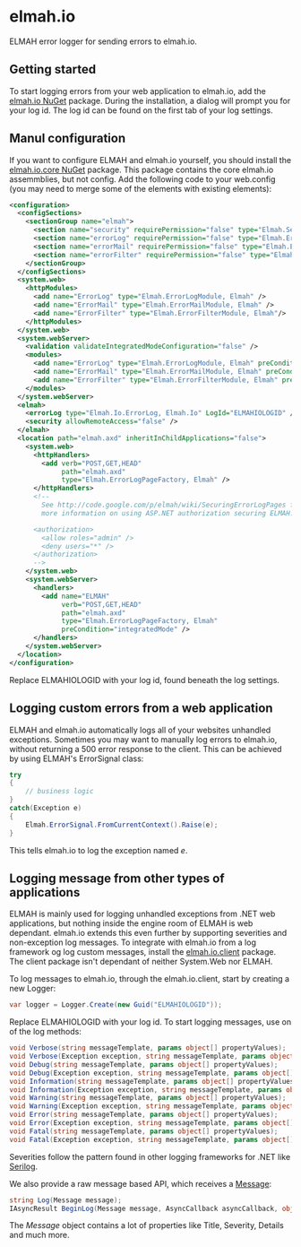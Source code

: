 elmah.io
======

ELMAH error logger for sending errors to elmah.io.

Getting started
-----------------
To start logging errors from your web application to elmah.io, add the [elmah.io NuGet](http://www.nuget.org/packages/elmah.io/) package. During the installation, a dialog will prompt you for your log id. The log id can be found on the first tab of your log settings.

Manul configuration
-----------------------
If you want to configure ELMAH and elmah.io yourself, you should install the [elmah.io.core NuGet](http://www.nuget.org/packages/elmah.io.core/) package. This package contains the core elmah.io assemmblies, but not config. Add the following code to your web.config (you may need to merge some of the elements with existing elements):

```xml
<configuration>
  <configSections>
    <sectionGroup name="elmah">
      <section name="security" requirePermission="false" type="Elmah.SecuritySectionHandler, Elmah" />
      <section name="errorLog" requirePermission="false" type="Elmah.ErrorLogSectionHandler, Elmah" />
      <section name="errorMail" requirePermission="false" type="Elmah.ErrorMailSectionHandler, Elmah" />
      <section name="errorFilter" requirePermission="false" type="Elmah.ErrorFilterSectionHandler, Elmah" />
    </sectionGroup>
  </configSections>
  <system.web>
    <httpModules>
      <add name="ErrorLog" type="Elmah.ErrorLogModule, Elmah" />
      <add name="ErrorMail" type="Elmah.ErrorMailModule, Elmah" />
      <add name="ErrorFilter" type="Elmah.ErrorFilterModule, Elmah"/>
    </httpModules>
  </system.web>
  <system.webServer>
    <validation validateIntegratedModeConfiguration="false" />
    <modules>
      <add name="ErrorLog" type="Elmah.ErrorLogModule, Elmah" preCondition="managedHandler" />
      <add name="ErrorMail" type="Elmah.ErrorMailModule, Elmah" preCondition="managedHandler" />
      <add name="ErrorFilter" type="Elmah.ErrorFilterModule, Elmah" preCondition="managedHandler" />
    </modules>
  </system.webServer>
  <elmah>
    <errorLog type="Elmah.Io.ErrorLog, Elmah.Io" LogId="ELMAHIOLOGID" />
    <security allowRemoteAccess="false" />
  </elmah>
  <location path="elmah.axd" inheritInChildApplications="false">
    <system.web>
      <httpHandlers>
        <add verb="POST,GET,HEAD" 
             path="elmah.axd" 
             type="Elmah.ErrorLogPageFactory, Elmah" />
      </httpHandlers>
      <!-- 
        See http://code.google.com/p/elmah/wiki/SecuringErrorLogPages for 
        more information on using ASP.NET authorization securing ELMAH.

      <authorization>
        <allow roles="admin" />
        <deny users="*" />  
      </authorization>
      -->  
    </system.web>
    <system.webServer>
      <handlers>
        <add name="ELMAH"
             verb="POST,GET,HEAD"
             path="elmah.axd" 
             type="Elmah.ErrorLogPageFactory, Elmah"
             preCondition="integratedMode" />
      </handlers>
    </system.webServer>
  </location>
</configuration>
```

Replace ELMAHIOLOGID with your log id, found beneath the log settings.

Logging custom errors from a web application
---------------------------------------------------
ELMAH and elmah.io automatically logs all of your websites unhandled exceptions. Sometimes you may want to manually log errors to elmah.io, without returning a 500 error response to the client. This can be achieved by using ELMAH's ErrorSignal class:

```c#
try 
{
    // business logic
}
catch(Exception e)
{
    Elmah.ErrorSignal.FromCurrentContext().Raise(e);
}
```

This tells elmah.io to log the exception named *e*.

Logging message from other types of applications
--------------------------------------------------------
ELMAH is mainly used for logging unhandled exceptions from .NET web applications, but nothing inside the engine room of ELMAH is web dependant. elmah.io extends this even further by supporting severities and non-exception log messages. To integrate with elmah.io from a log framework og log custom messages, install the [elmah.io.client](http://www.nuget.org/packages/elmah.io.client) package. The client package isn't dependant of neither System.Web nor ELMAH.

To log messages to elmah.io, through the elmah.io.client, start by creating a new Logger:

```c#
var logger = Logger.Create(new Guid("ELMAHIOLOGID"));
```

Replace ELMAHIOLOGID with your log id. To start logging messages, use on of the log methods:

```c#
void Verbose(string messageTemplate, params object[] propertyValues);
void Verbose(Exception exception, string messageTemplate, params object[] propertyValues);
void Debug(string messageTemplate, params object[] propertyValues);
void Debug(Exception exception, string messageTemplate, params object[] propertyValues);
void Information(string messageTemplate, params object[] propertyValues);
void Information(Exception exception, string messageTemplate, params object[] propertyValues);
void Warning(string messageTemplate, params object[] propertyValues);
void Warning(Exception exception, string messageTemplate, params object[] propertyValues);
void Error(string messageTemplate, params object[] propertyValues);
void Error(Exception exception, string messageTemplate, params object[] propertyValues);
void Fatal(string messageTemplate, params object[] propertyValues);
void Fatal(Exception exception, string messageTemplate, params object[] propertyValues);
```

Severities follow the pattern found in other logging frameworks for .NET like [Serilog](http://serilog.net/).

We also provide a raw message based API, which receives a [Message](https://github.com/elmahio/elmah.io/blob/apiv2/Elmah.Io.Client/Message.cs):

```c#
string Log(Message message);
IAsyncResult BeginLog(Message message, AsyncCallback asyncCallback, object asyncState);
```

The *Message* object contains a lot of properties like Title, Severity, Details and much more.
